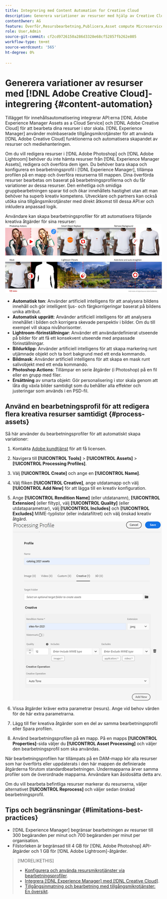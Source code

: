 ```yaml
---
title: Integrering med Content Automation for Creative Cloud
description: Generera variationer av resurser med hjälp av Creative Cloud-integrering
contentOwner: AG
feature: Överför,Resursbearbetning,Publicera,Asset compute Microservices,Arbetsflöde
role: User,Admin
source-git-commit: cf2cd9726150a286d3328e68cf52857fb262e805
workflow-type: tm+mt
source-wordcount: '565'
ht-degree: 0%

---
```



# Generera variationer av resurser med [!DNL Adobe Creative Cloud]-integrering {#content-automation}

Tillägget för innehållsautomatisering integrerar API:erna [!DNL Adobe Experience Manager Assets as a Cloud Service] och [!DNL Adobe Creative Cloud] för att bearbeta dina resurser i stor skala. [!DNL Experience Manager] använder molnbaserade  [](/help/assets/asset-microservices-overview.md) tillgångsmikrotjänster för att använda  [!DNL Adobe Creative Cloud] funktionerna och automatisera skapandet av resurser och mediehanteringen.

Om du vill redigera resurser i [!DNL Adobe Photoshop] och [!DNL Adobe Lightroom] behöver du inte hämta resurser från [!DNL Experience Manager Assets], redigera och överföra dem igen. Du behöver bara skapa och konfigurera en bearbetningsprofil i [!DNL Experience Manager], tillämpa profilen på en mapp och överföra resurserna till mappen. Dina överförda resurser bearbetas om baserat på bearbetningsprofilerna och du får variationer av dessa resurser. Den enhetliga och smidiga gruppbearbetningen sparar tid och ökar innehållets hastighet utan att man behöver ha superb kreativ kompetens. Utvecklare och partners kan också utöka sina tillgångsmikrotjänster med direkt åtkomst till dessa API:er och inkludera anpassad logik.

Användare kan skapa bearbetningsprofiler för att automatisera följande kreativa åtgärder för sina resurser:\
![automatisera Adobe Photoshop och Adobe Lightroom-operationer på resurser](assets/content-automation.png)
* **Automatisk ton**: Använder artificiell intelligens för att analysera bildens innehåll och gör intelligent ljus- och färgkorrigeringar baserat på bildens unika attribut.
* **Automatisk upprätt**: Använder artificiell intelligens för att analysera innehållet i bilden och korrigera skevade perspektiv i bilder. Om du till exempel vill skapa nivåhorisonter.
* **Lightroom-förinställningar**: Använder ett användardefinierat utseende på bilder för att få ett konsekvent utseende med anpassade förinställningar.
* **Bildurklipp**: Använder artificiell intelligens för att skapa markering runt utjämnade objekt och ta bort bakgrund med ett enda kommando.
* **Bildmask**: Använder artificiell intelligens för att skapa en mask runt salivobjekt med ett enda kommando.
* **Photoshop Actions**: Tillämpar en serie åtgärder (i Photoshop) på en fil eller en grupp med filer.
* **Ersättning** av smarta objekt: Gör personalisering i stor skala genom att låta dig växla bilder samtidigt som du behåller alla effekter och justeringar som används i en PSD-fil.



## Använd en bearbetningsprofil för att redigera flera kreativa resurser samtidigt {#process-assets}

Så här använder du bearbetningsprofiler för att automatiskt skapa variationer:

1. Kontakta [Adobe kundtjänst](https://experienceleague.adobe.com/#support) för att få licensen.

1. Navigera till **[!UICONTROL Tools]** > **[!UICONTROL Assets]** > **[!UICONTROL Processing Profiles]**.

1. Välj **[!UICONTROL Create]** och ange en **[!UICONTROL Name]**.

1. Välj fliken **[!UICONTROL Creative]**, ange utdatamapp och välj **[!UICONTROL Add New]** för att lägga till en kreativ konfiguration.

1. Ange **[!UICONTROL Rendition Name]** (eller utdatanamn), **[!UICONTROL Extension]** (eller filtyp), välj **[!UICONTROL Quality]** (eller utdataparametrar), välj **[!UICONTROL Includes]** och **[!UICONTROL Excludes]** MIME-typlistor (eller indatafiltret) och välj önskad kreativ åtgärd.
   ![fliken creative i bearbetningsprofilen](assets/creative-processing-profile.png)

1. Vissa åtgärder kräver extra parametrar (resurs). Ange vid behov värden för de här extra parametrarna.

1. Lägg till fler kreativa åtgärder som en del av samma bearbetningsprofil eller Spara profilen.

1. Använd bearbetningsprofilen på en mapp. På en mapps **[!UICONTROL Properties]**-sida väljer du **[!UICONTROL Asset Processing]** och väljer den bearbetningsprofil som ska användas.

När bearbetningsprofilen har tillämpats på en DAM-mapp kör alla resurser som har överförts eller uppdaterats i den här mappen de definierade åtgärderna förutom standardbearbetningen. Undermapparna ärver samma profiler som de överordnade mapparna. Användare kan åsidosätta detta arv.

Om du vill bearbeta befintliga resurser markerar du resurserna, väljer alternativet **[!UICONTROL Reprocess]** och väljer sedan önskad bearbetningsprofil.

## Tips och begränsningar {#limitations-best-practices}

* [!DNL Experience Manager] begränsar bearbetningen av resurser till 300 begäranden per minut och 700 begäranden per minut per organisation.
* Filstorleken är begränsad till 4 GB för [!DNL Adobe Photoshop] API-åtgärder och 1 GB för [!DNL Adobe Lightroom]-åtgärder.

>[!MORELIKETHIS]
>
>* [Konfigurera och använda resursmikrotjänster via bearbetningsprofiler](/help/assets/asset-microservices-configure-and-use.md).
>* [Integrera  [!DNL Experience Manager] med [!DNL Creative Cloud]](/help/assets/aem-cc-integration-best-practices.md).
>* [Tillgångsinmatning och bearbetning med tillgångsmikrotjänster: En översikt](/help/assets/asset-microservices-overview.md).

